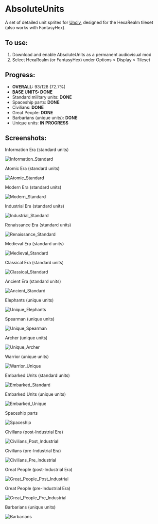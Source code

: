 # AbsoluteUnits

A set of detailed unit sprites for [Unciv](https://github.com/yairm210/Unciv), designed for the HexaRealm tileset (also works with FantasyHex). 

## To use: 
1. Download and enable AbsoluteUnits as a permanent audiovisual mod
2. Select HexaRealm (or FantasyHex) under Options > Display > Tileset

## Progress:
  * **OVERALL:** 93/128 (72.7%)
  * **BASE UNITS: DONE**
  * Standard military units: **DONE**
  * Spaceship parts: **DONE**
  * Civilians: **DONE**
  * Great People: **DONE**
  * Barbarians (unique units): **DONE**
  * Unique units: **IN PROGRESS**

## Screenshots:
Information Era (standard units)

<img alt="Information_Standard" src="https://user-images.githubusercontent.com/56904240/185767371-67e392b1-8995-466e-8076-c352f2c0a179.png">

Atomic Era (standard units)

<img alt="Atomic_Standard" src="https://user-images.githubusercontent.com/56904240/184523366-8e203ab0-b30e-4ed3-ac5a-72ab05aa786f.png">

Modern Era (standard units)

<img alt="Modern_Standard" src="https://user-images.githubusercontent.com/56904240/184523370-2167751a-58a0-4ec5-8d11-2696371e8868.png">

Industrial Era (standard units)

<img alt="Industrial_Standard" src="https://user-images.githubusercontent.com/56904240/184523376-b9d056d6-d65e-476d-abfc-500889b7646a.png">

Renaissance Era (standard units)

![Renaissance_Standard](https://user-images.githubusercontent.com/56904240/191861334-7ca3c20c-5a02-47ef-872b-fd60f440dcc9.png)

Medieval Era (standard units)

<img alt="Medieval_Standard" src="https://user-images.githubusercontent.com/56904240/184523390-07605df8-d94d-4d08-bcf6-c42545ec24bf.png">

Classical Era (standard units)

<img alt="Classical_Standard" src="https://user-images.githubusercontent.com/56904240/184523392-21827b8f-a1e3-4af9-b05e-15370c0a06b5.png">

Ancient Era (standard units)

<img alt="Ancient_Standard" src="https://user-images.githubusercontent.com/56904240/186787641-96b20fc5-14e2-464b-bfbe-839b4af4b902.png">

Elephants (unique units)

<img alt="Unique_Elephants" src="https://user-images.githubusercontent.com/56904240/204055511-2ba0fafc-4a0f-4cff-8ce9-e8996f2e212a.png">

Spearman (unique units)

<img alt="Unique_Spearman" src="https://user-images.githubusercontent.com/56904240/202627654-b5c6d782-c379-477f-863a-c5e49cd8621b.png">

Archer (unique units)

![Unique_Archer](https://user-images.githubusercontent.com/56904240/201001805-99cd1c13-f025-43d5-b87e-de483db9f9be.png)

Warrior (unique units)

![Warrior_Unique](https://user-images.githubusercontent.com/56904240/192626030-80b54667-1058-4c72-9ff9-f05856df5c26.png)

Embarked Units (standard units)

![Embarked_Standard](https://user-images.githubusercontent.com/56904240/191860961-0e914b0e-9051-4b96-9751-1a6e89543c05.png)

Embarked Units (unique units)

![Embarked_Unique](https://user-images.githubusercontent.com/56904240/192625966-cb5c5cfd-d72a-4d40-817d-524f129cedfd.png)

Spaceship parts

<img alt="Spaceship" src="https://user-images.githubusercontent.com/56904240/186285692-54830873-0cf4-4dda-a649-c70676c3756f.png">

Civilians (post-Industrial Era)

<img alt="Civilians_Post_Industrial" src="https://user-images.githubusercontent.com/56904240/186787425-44d28c0e-6a68-4e3e-a905-8390f0806acf.png">

Civilians (pre-Industrial Era)

<img alt="Civilians_Pre_Industrial" src="https://user-images.githubusercontent.com/56904240/184523406-0d93a0e3-d78c-4700-82af-4afd4b980410.png">

Great People (post-Industrial Era)

<img alt="Great_People_Post_Industrial" src="https://user-images.githubusercontent.com/56904240/190888762-0e162f54-0a91-45c7-8009-be525beeb4d0.png">

Great People (pre-Industrial Era)

<img alt="Great_People_Pre_Industrial" src="https://user-images.githubusercontent.com/56904240/184523411-3eb1346c-6271-483c-857e-a1ee4cd931b8.png">

Barbarians (unique units)

<img alt="Barbarians" src="https://user-images.githubusercontent.com/56904240/184523415-25c5763e-f714-4f7e-8bf8-7fd2c0ec8858.png">
